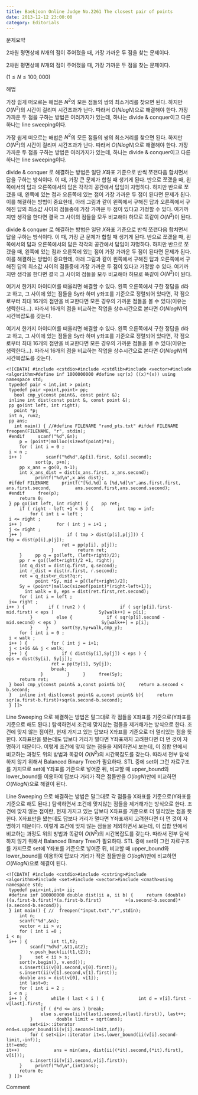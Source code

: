 ```yaml
---
title: Baekjoon Online Judge No.2261 The closest pair of points
date: 2013-12-12 23:00:00
category: Editorials
---
```


문제요약

2차원 평면상에 $N$개의 점이 주어졌을 때, 가장 가까운 두 점을 찾는 문제이다. 

2차원 평면상에 $N$개의 점이 주어졌을 때, 가장 가까운 두 점을 찾는 문제이다. 

$(1\leq{}N\leq{}100,000)$





해법

가장 쉽게 떠오르는 해법은 $N^2$의 모든 점들의 쌍의 최소거리를 찾으면 된다. 하지만 $O(N^2)$의 시간이 걸리며 시간초과가 난다. 따라서 $O(N log N)$으로 해결해야 한다. 가장 가까운 두 점을 구하는 방법은 여러가지가 있는데, 하나는 divide & conquer이고 다른 하나는 line sweeping이다.  

가장 쉽게 떠오르는 해법은 $N^2$의 모든 점들의 쌍의 최소거리를 찾으면 된다. 하지만 $O(N^2)$의 시간이 걸리며 시간초과가 난다. 따라서 $O(N log N)$으로 해결해야 한다. 가장 가까운 두 점을 구하는 방법은 여러가지가 있는데, 하나는 divide & conquer이고 다른 하나는 line sweeping이다.  





divide & conquer 로 해결하는 방법은 일단 $X$좌표 기준으로 반씩 쪼갠다음 합치면서 답을 구하는 방식이다. 이 때, 가장 큰 문제가 합칠 때 생기게 된다. 반으로 쪼갰을 때, 왼쪽에서의 답과 오른쪽에서의 답은 각각의 공간에서 답임이 자명하다. 하지만 반으로 쪼갰을 때, 왼쪽에 있는 점과 오른쪽에 있는 점이 가장 가까운 두 점이 된다면 문제가 된다. 이를 해결하는 방법이 중요한데, 아래 그림과 같이 왼쪽에서 구해진 답과 오른쪽에서 구해진 답의 최소값 사이의 점들중에 가장 가까운 두 점이 있다고 가정할 수 있다. 여기까지만 생각을 한다면 결국 그 사이의 점들을 모두 비교해야 하므로 똑같이 $O(N^2)$이 된다.

divide & conquer 로 해결하는 방법은 일단 $X$좌표 기준으로 반씩 쪼갠다음 합치면서 답을 구하는 방식이다. 이 때, 가장 큰 문제가 합칠 때 생기게 된다. 반으로 쪼갰을 때, 왼쪽에서의 답과 오른쪽에서의 답은 각각의 공간에서 답임이 자명하다. 하지만 반으로 쪼갰을 때, 왼쪽에 있는 점과 오른쪽에 있는 점이 가장 가까운 두 점이 된다면 문제가 된다. 이를 해결하는 방법이 중요한데, 아래 그림과 같이 왼쪽에서 구해진 답과 오른쪽에서 구해진 답의 최소값 사이의 점들중에 가장 가까운 두 점이 있다고 가정할 수 있다. 여기까지만 생각을 한다면 결국 그 사이의 점들을 모두 비교해야 하므로 똑같이 $O(N^2)$이 된다.

여기서 한가지 아이디어를 떠올리면 해결할 수 있다. 왼쪽 오른쪽에서 구한 정답을 d라고 하고, 그 사이에 있는 점들을 Sy라 하며 y좌표를 기준으로 정렬되어 있다면, 각 점으로부터 최대 16개의 점만을 비교한다면 모든 경우의 가까운 점들을 볼 수 있다(이유는 생략한다...). 따라서 16개의 점을 비교하는 작업을 상수시간으로 본다면 $O(N log N)$의 시간복잡도를 갖는다.

여기서 한가지 아이디어를 떠올리면 해결할 수 있다. 왼쪽 오른쪽에서 구한 정답을 d라고 하고, 그 사이에 있는 점들을 Sy라 하며 y좌표를 기준으로 정렬되어 있다면, 각 점으로부터 최대 16개의 점만을 비교한다면 모든 경우의 가까운 점들을 볼 수 있다(이유는 생략한다...). 따라서 16개의 점을 비교하는 작업을 상수시간으로 본다면 $O(N log N)$의 시간복잡도를 갖는다.


```
<![CDATA[ #include <cstdio>#include <cstdlib>#include <vector>#include <algorithm>#define inf 1000000000 #define sqr(x) ((x)*(x)) using namespace std;
 typedef pair < int,int > point;
 typedef pair <point,point> pp;
   bool cmp_y(const point&, const point &);
 inline int dist(const point &, const point &);
 pp go(int left, int right);
   point *p;
 int n, run2;
 pp ans;
   int main() { //#define FILENAME "rand_pts.txt" #ifdef FILENAME     freopen(FILENAME, "r", stdin);
 #endif     scanf("%d",&n);
     p = (point*)malloc(sizeof(point)*n);
     for ( int i = 0 ;
 i < n ;
 i++ )         scanf("%d%d",&p[i].first, &p[i].second);
           sort(p, p+n);
     pp x_ans = go(0, n-1);
     int x_ans_dist = dist(x_ans.first, x_ans.second);
           printf("%d\n",x_ans_dist);
 #ifdef FILENAME     printf("[%d,%d] & [%d,%d]\n",ans.first.first, ans.first.second,         ans.second.first,ans.second.second);
 #endif     free(p);
     return 0;
 } pp go(int left, int right) {     pp ret;
     if ( right - left +1 < 5 ) {         int tmp = inf;
         for ( int i = left ;
 i <= right ;
 i++ )             for ( int j = i+1 ;
 j <= right ;
 j++ )                 if ( tmp > dist(p[i],p[j])) {                     tmp = dist(p[i],p[j]);
                     ret = pp(p[i], p[j]);
                 }         return ret;
     }     pp q = go(left, (left+right)/2);
     pp r = go((left+right)/2 +1, right);
     int q_dist = dist(q.first, q.second);
     int r_dist = dist(r.first, r.second);
     ret = q_dist<r_dist?q:r;
           point *Sy, mid = p[(left+right)/2];
     Sy = (point*)malloc(sizeof(point)*(right-left+1));
       int walk = 0, eps = dist(ret.first,ret.second);
     for ( int i = left ;
 i<= right ;
i++ ) {         if ( !run2 ) {             if ( sqr(p[i].first-mid.first) < eps )                 Sy[walk++] = p[i];
         }         else {             if ( sqr(p[i].second -mid.second) < eps )                 Sy[walk++] = p[i];
         }     }     sort(Sy,Sy+walk,cmp_y);
     for ( int i = 0 ;
 i < walk ;
 i++ ) {         for ( int j = i+1;
 j < i+16 && j < walk;
 j++ ) {             if ( dist(Sy[i],Sy[j]) < eps ) {                 eps = dist(Sy[i], Sy[j]);
                 ret = pp(Sy[i], Sy[j]);
                 break;
             }         }     }     free(Sy);
     return ret;
 } bool cmp_y(const point& a,const point& b){     return a.second < b.second;
 }   inline int dist(const point& a,const point& b){     return sqr(a.first-b.first)+sqr(a.second-b.second);
 } ]]>
```
Line Sweeping 으로 해결하는 방법은 말그대로 각 점들을 X좌표를 기준으로(Y좌표를 기준으로 해도 된다.) 탐색하면서 조건에 맞지않는 점들을 제거해가는 방식으로 한다. 조건에 맞지 않는 점이란, 현재 가지고 있는 답보다 X좌표를 기준으로 더 멀리있는 점을 뜻한다. X좌표만을 봤는데도 답보다 거리가 멀다면 Y좌표까지 고려한다면 더 먼 것이 자명하기 때문이다. 이렇게 조건에 맞지 않는 점들을 제외하면서 보는데, 이 집합 안에서 비교하는 과정도 위의 방법과 똑같이 $O(N^2)$의 시간복잡도를 갖는다. 따라서 전부 탐색하지 않기 위해서 Balanced Binary Tree가 필요하다. STL 중에 set이 그런 자료구조를 가지므로 set에 Y좌표를 기준으로 넣어준 뒤, 비교할 때 upper_bound와 lower_bound를 이용하여 답보다 거리가 적은 점들만을 $O(log N)$만에 비교하면 $O(N log N)$으로 해결이 된다.

Line Sweeping 으로 해결하는 방법은 말그대로 각 점들을 X좌표를 기준으로(Y좌표를 기준으로 해도 된다.) 탐색하면서 조건에 맞지않는 점들을 제거해가는 방식으로 한다. 조건에 맞지 않는 점이란, 현재 가지고 있는 답보다 X좌표를 기준으로 더 멀리있는 점을 뜻한다. X좌표만을 봤는데도 답보다 거리가 멀다면 Y좌표까지 고려한다면 더 먼 것이 자명하기 때문이다. 이렇게 조건에 맞지 않는 점들을 제외하면서 보는데, 이 집합 안에서 비교하는 과정도 위의 방법과 똑같이 $O(N^2)$의 시간복잡도를 갖는다. 따라서 전부 탐색하지 않기 위해서 Balanced Binary Tree가 필요하다. STL 중에 set이 그런 자료구조를 가지므로 set에 Y좌표를 기준으로 넣어준 뒤, 비교할 때 upper_bound와 lower_bound를 이용하여 답보다 거리가 적은 점들만을 $O(log N)$만에 비교하면 $O(N log N)$으로 해결이 된다.


```
<![CDATA[ #include <cstdio>#include <cstring>#include <algorithm>#include <set>#include <vector>#include <cmath>using namespace std;
 typedef pair<int,int> ii;
 #define inf 100000000 double dist(ii a, ii b) {     return (double)((a.first-b.first)*(a.first-b.first)         +(a.second-b.second)*(a.second-b.second));
 } int main() { //  freopen("input.txt","r",stdin);
     int n;
     scanf("%d",&n);
     vector < ii > v;
     for ( int i =0 ;
i < n;
 i++ ) {         int t1,t2;
         scanf("%d%d",&t1,&t2);
         v.push_back(ii(t1,t2));
     }     set < ii > s;
     sort(v.begin(), v.end());
     s.insert(ii(v[0].second,v[0].first));
     s.insert(ii(v[1].second,v[1].first));
     double ans = dist(v[0], v[1]);
     int last=0;
     for ( int i = 2 ;
 i < n ;
 i++ ) {         while ( last < i ) {             int d = v[i].first - v[last].first;
             if ( d*d <= ans ) break;
             else s.erase(ii(v[last].second,v[last].first)), last++;
         }         double limit = sqrt(ans);
         set<ii>::iterator end=s.upper_bound(ii(v[i].second+limit,inf));
         for ( set<ii>::iterator it=s.lower_bound(ii(v[i].second-limit,-inf));
it!=end;
it++)             ans = min(ans, dist(ii((*it).second,(*it).first), v[i]));
         s.insert(ii(v[i].second,v[i].first));
     }     printf("%d\n",(int)ans);
     return 0;
 } ]]>
```
Comment

